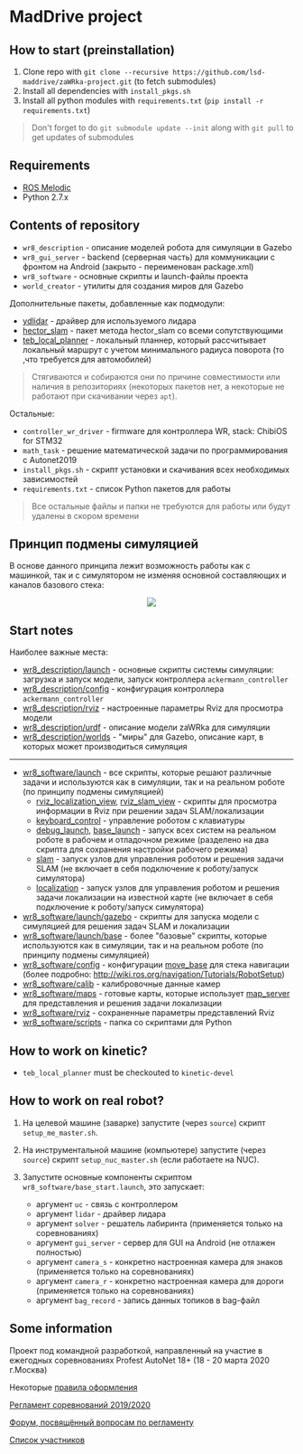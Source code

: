 # MadDrive project

## How to start (preinstallation)

1. Clone repo with `git clone --recursive https://github.com/lsd-maddrive/zaWRka-project.git` (to fetch submodules)
2. Install all dependencies with `install_pkgs.sh`
3. Install all python modules with `requirements.txt` (`pip install -r requirements.txt`)

> Don't forget to do `git submodule update --init` along with `git pull` to get updates of submodules

## Requirements

- [ROS Melodic](http://wiki.ros.org/melodic)
- Python 2.7.x

## Contents of repository

- `wr8_description` - описание моделей робота для симуляции в Gazebo
- `wr8_gui_server` - backend (серверная часть) для коммуникации с фронтом на Android (закрыто - переименован package.xml)
- `wr8_software` - основные скрипты и launch-файлы проекта
- `world_creator` - утилиты для создания миров для Gazebo

Дополнительные пакеты, добавленные как подмодули:
- [ydlidar](https://github.com/EAIBOT/ydlidar) - драйвер для используемого лидара
- [hector_slam](http://wiki.ros.org/hector_slam) - пакет метода hector_slam со всеми сопутствующими
- [teb_local_planner](http://wiki.ros.org/teb_local_planner) - локальный планнер, который рассчитывает локальный маршрут с учетом минимального радиуса поворота (то ,что требуется для автомобилей)

> Стягиваются и собираются они по причине совместимости или наличия в репозиториях (некоторых пакетов нет, а некоторые не работают при скачивании через `apt`).

Остальные:
- `controller_wr_driver` - firmware для контроллера WR, stack: ChibiOS for STM32
- `math_task` - решение математической задачи по программирования с Autonet2019
- `install_pkgs.sh` - скрипт установки и скачивания всех необходимых зависимостей
- `requirements.txt` - список Python пакетов для работы

> Все остальные файлы и папки не требуются для работы или будут удалены в скором времени

## Принцип подмены симуляцией

В основе данного принципа лежит возможность работы как с машинкой, так и с симулятором не изменяя основной составляющих и каналов базового стека:

<!-- Must be `uc` instead of `open` in link! -->
<p align="center">
<img src="https://drive.google.com/uc?id=17bvjXzOOoAnjZa1fIjD3zP6hjynYqXl7">
</p>

## Start notes

Наиболее важные места:
- [wr8_description/launch](wr8_description/launch) - основные скрипты  системы симуляции: загрузка и запуск модели, запуск контроллера `ackermann_controller`
- [wr8_description/config](wr8_description/config) - конфигурация контроллера `ackermann_controller`
- [wr8_description/rviz](wr8_description/rviz) - настроенные параметры Rviz для просмотра модели
- [wr8_description/urdf](wr8_description/urdf) - описание модели zaWRka для симуляции
- [wr8_description/worlds](wr8_description/worlds) - "миры" для Gazebo, описание карт, в которых может производиться симуляция
---
- [wr8_software/launch](wr8_software/launch) - все скрипты, которые решают различные задачи и используются как в симуляции, так и на реальном роботе (по принципу подмены симуляцией)
    - [rviz_localization_view](wr8_software/launch/rviz_localization_view.launch), [rviz_slam_view](wr8_software/launch/rviz_slam_view.launch) - скрипты для просмотра информации в Rviz при решении задач SLAM/локализации
    - [keyboard_control](wr8_software/launch/keyboard_control.launch) - управление роботом с клавиатуры
    - [debug_launch](wr8_software/launch/debug_launch.launch), [base_launch](wr8_software/launch/base_launch.launch) - запуск всех систем на реальном роботе в рабочем и отладочном режиме (разделено на два скрипта для сохранения настройки рабочего режима)
    - [slam](wr8_software/launch/slam.launch) - запуск узлов для управления роботом и решения задачи SLAM (не включает в себя подключение к роботу/запуск симулятора)
    - [localization](wr8_software/launch/localization.launch) - запуск узлов для управления роботом и решения задачи локализации на известной карте (не включает в себя подключение к роботу/запуск симулятора)
- [wr8_software/launch/gazebo](wr8_software/launch/gazebo) - скрипты для запуска модели с симуляцией для решения задач SLAM и локализации
- [wr8_software/launch/base](wr8_software/launch/base) - более "базовые" скрипты, которые используются как в симуляции, так и на реальном роботе (по принципу подмены симуляцией)
- [wr8_software/config](wr8_software/config) - конфигурации [move_base](http://wiki.ros.org/move_base) для стека навигации (более подробно: http://wiki.ros.org/navigation/Tutorials/RobotSetup)
- [wr8_software/calib](wr8_software/calib) - калибровочные данные камер
- [wr8_software/maps](wr8_software/maps) - готовые карты, которые использует [map_server](http://wiki.ros.org/map_server) для представления и решения задачи локализации
- [wr8_software/rviz](wr8_software/rviz) - сохраненные параметры представлений Rviz
- [wr8_software/scripts](wr8_software/scripts) - папка со скриптами для Python

## How to work on kinetic?

- `teb_local_planner` must be checkouted to `kinetic-devel`

## How to work on real robot?

1) На целевой машине (заварке) запустите (через `source`) скрипт `setup_me_master.sh`.
2) На инструментальной машине (компьютере) запустите (через `source`) скрипт `setup_nuc_master.sh` (если работаете на NUC).

3) Запустите основные компоненты скриптом `wr8_software/base_start.launch`, это запускает:
    - аргумент `uc` - связь с контроллером
    - аргумент `lidar` - драйвер лидара
    - аргумент `solver` - решатель лабиринта (применяется только на соревнованиях)
    - аргумент `gui_server` - сервер для GUI на Android (не отлажен полностью)
    - аргумент `camera_s` - конкретно настроенная камера для знаков (применяется только на соревнованиях)
    - аргумент `camera_r` - конкретно настроенная камера для дороги (применяется только на соревнованиях)
    - аргумент `bag_record` - запись данных топиков в bag-файл

## Some information

Проект под командной разработкой, направленный на участие в ежегодных соревнованиях Profest AutoNet 18+ (18 - 20 марта 2020 г.Москва)

Некоторые [правила оформления](https://github.com/serykhelena/AutoNetChallenge/blob/develop/controller_wr_driver/docs/dev_rules.md)

[Регламент соревнований 2019/2020](http://russianrobotics.ru/upload/iblock/039/039d37ea649e49ed2f50210e415bdd6c.pdf)

[Форум, посвящённый вопросам по регламенту](http://russianrobotics.ru/competition/autonet/autonet-18/)

[Список участников](https://docs.google.com/spreadsheets/d/e/2PACX-1vQQ2zzrAAbFCBXrUEgEfghzuqSvDOwywB9XMI6uXnDfj5rw4qsn_r54UXMksgU4Eq0onv_xA9ydmw2O/pubhtml?gid=363203216&single=true)

